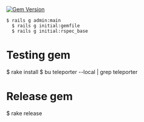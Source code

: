 [![Gem Version](https://badge.fury.io/rb/teleporter.svg)](http://badge.fury.io/rb/teleporter)

```
$ rails g admin:main
  $ rails g initial:gemfile
  $ rails g initial:rspec_base
```
# Testing gem
$ rake install
$ bu teleporter --local | grep teleporter

# Release gem
$ rake release

